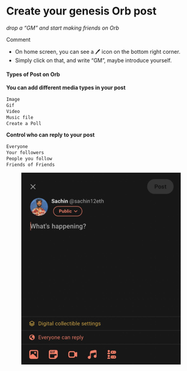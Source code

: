 # Create your genesis Orb post

_drop a “GM” and start making friends on Orb_

&#x20;Comment

* On home screen, you can see a 🖊️ icon on the bottom right corner.
* Simply click on that, and write “GM”, maybe introduce yourself.

#### Types of Post on Orb <a href="#types-of-post-on-orb" id="types-of-post-on-orb"></a>

**You can add different media types in your post**

```
Image 
Gif
Video
Music file
Create a Poll
```

**Control who can reply to your post**

```
Everyone
Your followers
People you follow
Friends of Friends
```

<figure><img src="../../.gitbook/assets/image (3).png" alt=""><figcaption></figcaption></figure>

